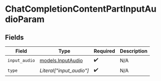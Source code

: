 # ChatCompletionContentPartInputAudioParam


## Fields

| Field                                        | Type                                         | Required                                     | Description                                  |
| -------------------------------------------- | -------------------------------------------- | -------------------------------------------- | -------------------------------------------- |
| `input_audio`                                | [models.InputAudio](../models/inputaudio.md) | :heavy_check_mark:                           | N/A                                          |
| `type`                                       | *Literal["input_audio"]*                     | :heavy_check_mark:                           | N/A                                          |